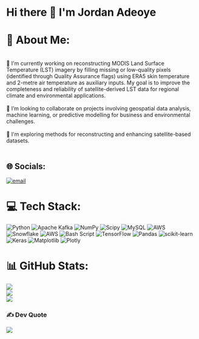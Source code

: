 # Hi there 👋 I'm Jordan Adeoye



# 💫 About Me:
<br>🔭 I'm currently working on reconstructing MODIS Land Surface Temperature (LST) imagery by filling missing or low-quality pixels (identified through Quality Assurance flags) using ERA5 skin temperature and 2-metre air temperature as auxiliary inputs. My goal is to improve the completeness and reliability of satellite-derived LST data for regional climate and environmental applications.<br><br>👯 I’m looking to collaborate on projects involving geospatial data analysis, machine learning, or predictive modelling for business and environmental challenges.<br><br>🌱 I'm exploring methods for reconstructing and enhancing satellite-based datasets.<br><br>


## 🌐 Socials:
[![email](https://img.shields.io/badge/Email-D14836?logo=gmail&logoColor=white)](mailto:jordaniadeoye@gmail.com) 

# 💻 Tech Stack:
![Python](https://img.shields.io/badge/python-3670A0?style=for-the-badge&logo=python&logoColor=ffdd54) ![Apache Kafka](https://img.shields.io/badge/Apache%20Kafka-000?style=for-the-badge&logo=apachekafka) ![NumPy](https://img.shields.io/badge/numpy-%23013243.svg?style=for-the-badge&logo=numpy&logoColor=white) ![Scipy](https://img.shields.io/badge/SciPy-%230C55A5.svg?style=for-the-badge&logo=scipy&logoColor=%white) ![MySQL](https://img.shields.io/badge/mysql-4479A1.svg?style=for-the-badge&logo=mysql&logoColor=white) ![AWS](https://img.shields.io/badge/AWS-%23FF9900.svg?style=for-the-badge&logo=amazon-aws&logoColor=white) ![Snowflake](https://img.shields.io/badge/snowflake-%2329B5E8.svg?style=for-the-badge&logo=snowflake&logoColor=white) ![AWS](https://img.shields.io/badge/AWS-%23FF9900.svg?style=for-the-badge&logo=amazon-aws&logoColor=white) ![Bash Script](https://img.shields.io/badge/bash_script-%23121011.svg?style=for-the-badge&logo=gnu-bash&logoColor=white) ![TensorFlow](https://img.shields.io/badge/TensorFlow-%23FF6F00.svg?style=for-the-badge&logo=TensorFlow&logoColor=white) ![Pandas](https://img.shields.io/badge/pandas-%23150458.svg?style=for-the-badge&logo=pandas&logoColor=white) ![scikit-learn](https://img.shields.io/badge/scikit--learn-%23F7931E.svg?style=for-the-badge&logo=scikit-learn&logoColor=white) ![Keras](https://img.shields.io/badge/Keras-%23D00000.svg?style=for-the-badge&logo=Keras&logoColor=white) ![Matplotlib](https://img.shields.io/badge/Matplotlib-%23ffffff.svg?style=for-the-badge&logo=Matplotlib&logoColor=black) ![Plotly](https://img.shields.io/badge/Plotly-%233F4F75.svg?style=for-the-badge&logo=plotly&logoColor=white)
# 📊 GitHub Stats:
![](https://github-readme-stats.vercel.app/api?username=JordanAdeoye&theme=dark&hide_border=true&include_all_commits=false&count_private=true)<br/>
![](https://nirzak-streak-stats.vercel.app/?user=JordanAdeoye&theme=dark&hide_border=true)<br/>
![](https://github-readme-stats.vercel.app/api/top-langs/?username=JordanAdeoye&theme=dark&hide_border=true&include_all_commits=false&count_private=true&layout=compact)

### ✍️ Dev Quote
![](https://quotes-github-readme.vercel.app/api?type=horizontal&theme=radical)

<!-- Proudly created with GPRM ( https://gprm.itsvg.in ) -->
